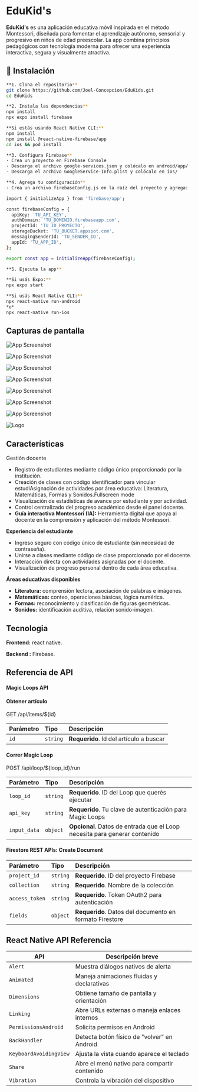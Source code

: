 
# EduKid's

**EduKid's** es una aplicación educativa móvil inspirada en el método Montessori, diseñada para fomentar el aprendizaje autónomo, sensorial y progresivo en niños de edad preescolar. La app combina principios pedagógicos con tecnología moderna para ofrecer una experiencia interactiva, segura y visualmente atractiva.

## 🚀 Instalación

```bash
**1. Clona el repositorio**
git clone https://github.com/Joel-Concepcion/EduKids.git
cd EduKids

**2. Instala las dependencias**
npm install
npx expo install firebase

**Si estás usando React Native CLI:**
npm install
npm install @react-native-firebase/app
cd ios && pod install

**3. Configura Firebase**
- Crea un proyecto en Firebase Console
- Descarga el archivo google-services.json y colócalo en android/app/
- Descarga el archivo GoogleService-Info.plist y colócalo en ios/

**4. Agrega tu configuración**
- Crea un archivo firebaseConfig.js en la raíz del proyecto y agrega:

import { initializeApp } from 'firebase/app';

const firebaseConfig = {
  apiKey: 'TU_API_KEY',
  authDomain: 'TU_DOMINIO.firebaseapp.com',
  projectId: 'TU_ID_PROYECTO',
  storageBucket: 'TU_BUCKET.appspot.com',
  messagingSenderId: 'TU_SENDER_ID',
  appId: 'TU_APP_ID',
};

export const app = initializeApp(firebaseConfig);

**5. Ejecuta la app**

**Si usás Expo:**
npx expo start

**Si usás React Native CLI:**
npx react-native run-android
*o*
npx react-native run-ios
```
## Capturas de pantalla

![App Screenshot](src/assets/screenshot//Screenshot_2025-09-07-10-04-57-484_host.exp.exponent.jpg)

![App Screenshot](src/assets/screenshot//Screenshot_2025-09-07-10-05-02-733_host.exp.exponent.jpg)

![App Screenshot](src/assets/screenshot//iaima.jpg)

![App Screenshot](src/assets/screenshot//Screenshot_2025-09-07-10-05-14-770_host.exp.exponent.jpg)

![App Screenshot](src/assets/screenshot//Screenshot_2025-09-07-10-05-17-331_host.exp.exponent.jpg)

![App Screenshot](src/assets/screenshot//Screenshot_2025-09-07-10-05-26-116_host.exp.exponent.jpg)

![App Screenshot](src/assets/screenshot//Screenshot_2025-09-07-10-05-33-169_host.exp.exponent.jpg)


![Logo](src/assets//Logo.png)


## Características

Gestión docente
- Registro de estudiantes mediante código único proporcionado por la institución.
- Creación de clases con código identificador para vincular estudiAsignación de actividades por área educativa: Literatura, Matemáticas, Formas y Sonidos.Fullscreen mode
- Visualización de estadísticas de avance por estudiante y por actividad.
- Control centralizado del progreso académico desde el panel docente.
- **Guía interactiva Montessori (IA):** Herramienta digital que apoya al docente en la comprensión y aplicación del método Montessori.

**Experiencia del estudiante**
- Ingreso seguro con código único de estudiante (sin necesidad de contraseña).
- Unirse a clases mediante código de clase proporcionado por el docente.
- Interacción directa con actividades asignadas por el docente.
- Visualización de progreso personal dentro de cada área educativa.

**Áreas educativas disponibles**
- **Literatura:** comprensión lectora, asociación de palabras e imágenes.
- **Matemáticas:** conteo, operaciones básicas, lógica numérica.
- **Formas:** reconocimiento y clasificación de figuras geométricas.
- **Sonidos:** identificación auditiva, relación sonido-imagen.
## Tecnologia

**Frontend:** react native.

**Backend :** Firebase.


## Referencia de API
#### Magic Loops API
#### Obtener artículo

  GET /api/items/${id}

| Parámetro | Tipo     | Descripción                       |
| :-------- | :------- | :-------------------------------- |
| `id`      | `string` | **Requerido**. Id del artículo a buscar|

#### Correr Magic Loop

  POST /api/loop/${loop_id}/run

| Parámetro     | Tipo     | Descripción                                                                 |
| :------------ | :------- | :-------------------------------------------------------------------------- |
| `loop_id`     | `string` | **Requerido**. ID del Loop que querés ejecutar                               |
| `api_key`     | `string` | **Requerido**. Tu clave de autenticación para Magic Loops                    |
| `input_data`  | `object` | **Opcional**. Datos de entrada que el Loop necesita para generar contenido  |

#### Firestore REST APIs: Create Document

| Parámetro       | Tipo     | Descripción                                 |
| :-------------- | :------- | :------------------------------------------ |
| `project_id`    | `string` | **Requerido**. ID del proyecto Firebase      |
| `collection`    | `string` | **Requerido**. Nombre de la colección        |
| `access_token`  | `string` | **Requerido**. Token OAuth2 para autenticación |
| `fields`        | `object` | **Requerido**. Datos del documento en formato Firestore |

## React Native API Referencia

| API                  | Descripción breve                                      |
|----------------------|--------------------------------------------------------|
| `Alert`              | Muestra diálogos nativos de alerta                     |
| `Animated`           | Maneja animaciones fluidas y declarativas              |
| `Dimensions`         | Obtiene tamaño de pantalla y orientación               |
| `Linking`            | Abre URLs externas o maneja enlaces internos           |
| `PermissionsAndroid` | Solicita permisos en Android                           |
| `BackHandler`        | Detecta botón físico de "volver" en Android            |
| `KeyboardAvoidingView` | Ajusta la vista cuando aparece el teclado            |
| `Share`              | Abre el menú nativo para compartir contenido           |
| `Vibration`          | Controla la vibración del dispositivo                  |

